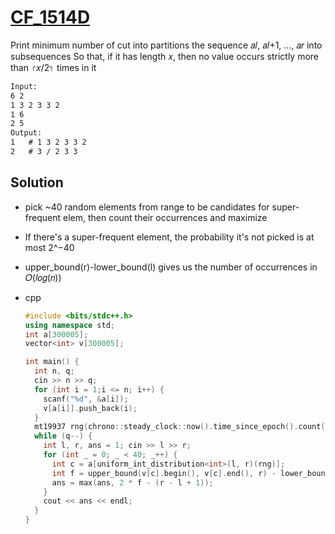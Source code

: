 # [CF_1514D](https://codeforces.com/contest/1514/D)

Print minimum number of cut into partitions the sequence 𝑎𝑙, 𝑎𝑙+1, ..., 𝑎𝑟 into subsequences
So that, if it has length 𝑥, then no value occurs strictly more than ⌈𝑥/2⌉ times in it

```txt
Input:
6 2
1 3 2 3 3 2
1 6
2 5
Output:
1   # 1 3 2 3 3 2
2   # 3 / 2 3 3
```

## Solution

* pick ~40 random elements from range to be candidates for super-frequent elem, then count their occurrences and maximize
* If there's a super-frequent element, the probability it's not picked is at most 2^−40
* upper_bound(r)-lower_bound(l) gives us the number of occurrences in 𝑂(𝑙𝑜𝑔(𝑛))

* cpp

  ```cpp
  #include <bits/stdc++.h>
  using namespace std;
  int a[300005];
  vector<int> v[300005];

  int main() {
    int n, q;
    cin >> n >> q;
    for (int i = 1;i <= n; i++) {
      scanf("%d", &a[i]);
      v[a[i]].push_back(i);
    }
    mt19937 rng(chrono::steady_clock::now().time_since_epoch().count());
    while (q--) {
      int l, r, ans = 1; cin >> l >> r;
      for (int _ = 0; _ < 40; _++) {
        int c = a[uniform_int_distribution<int>(l, r)(rng)];
        int f = upper_bound(v[c].begin(), v[c].end(), r) - lower_bound(v[c].begin(),v[c].end(), l);
        ans = max(ans, 2 * f - (r - l + 1));
      }
      cout << ans << endl;
    }
  }
  ```
